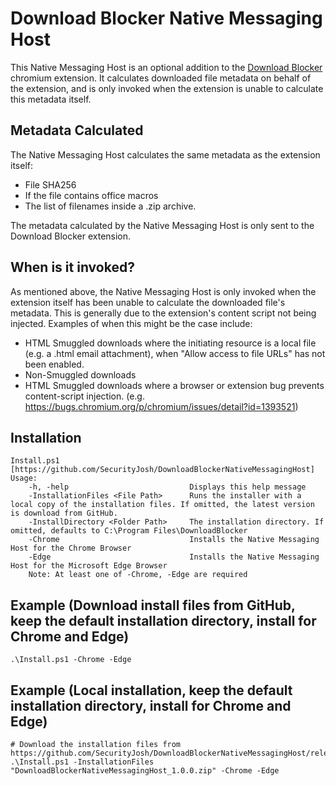 # Download Blocker Native Messaging Host

This Native Messaging Host is an optional addition to the [Download Blocker](https://github.com/SecurityJosh/DownloadBlocker) chromium extension. It calculates downloaded file metadata on behalf of the extension, and is only invoked when the extension is unable to calculate this metadata itself.

## Metadata Calculated

The Native Messaging Host calculates the same metadata as the extension itself:

* File SHA256
* If the file contains office macros
* The list of filenames inside a .zip archive.

The metadata calculated by the Native Messaging Host is only sent to the Download Blocker extension.

## When is it invoked?

As mentioned above, the Native Messaging Host is only invoked when the extension itself has been unable to calculate the downloaded file's metadata. This is generally due to the extension's content script not being injected. Examples of when this might be the case include:
* HTML Smuggled downloads where the initiating resource is a local file (e.g. a .html email attachment), when "Allow access to file URLs" has not been enabled.
* Non-Smuggled downloads
* HTML Smuggled downloads where a browser or extension bug prevents content-script injection. (e.g. https://bugs.chromium.org/p/chromium/issues/detail?id=1393521)

## Installation

    Install.ps1 [https://github.com/SecurityJosh/DownloadBlockerNativeMessagingHost]
    Usage:
        -h, -help                           Displays this help message
        -InstallationFiles <File Path>      Runs the installer with a local copy of the installation files. If omitted, the latest version is download from GitHub.
        -InstallDirectory <Folder Path>     The installation directory. If omitted, defaults to C:\Program Files\DownloadBlocker
        -Chrome                             Installs the Native Messaging Host for the Chrome Browser
        -Edge                               Installs the Native Messaging Host for the Microsoft Edge Browser
        Note: At least one of -Chrome, -Edge are required

## Example (Download install files from GitHub, keep the default installation directory, install for Chrome and Edge)
    .\Install.ps1 -Chrome -Edge

## Example (Local installation, keep the default installation directory, install for Chrome and Edge)
    # Download the installation files from https://github.com/SecurityJosh/DownloadBlockerNativeMessagingHost/releases
    .\Install.ps1 -InstallationFiles "DownloadBlockerNativeMessagingHost_1.0.0.zip" -Chrome -Edge